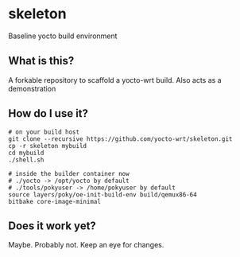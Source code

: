# skeleton

Baseline yocto build environment

## What is this?

A forkable repository to scaffold a yocto-wrt build.
Also acts as a demonstration

## How do I use it?

```
# on your build host
git clone --recursive https://github.com/yocto-wrt/skeleton.git
cp -r skeleton mybuild
cd mybuild
./shell.sh

# inside the builder container now
# ./yocto -> /opt/yocto by default
# ./tools/pokyuser -> /home/pokyuser by default
source layers/poky/oe-init-build-env build/qemux86-64
bitbake core-image-minimal
```

## Does it work yet?

Maybe. Probably not. Keep an eye for changes.
